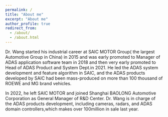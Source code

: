 ```yaml
---
permalink: /
title: "About me"
excerpt: "About me"
author_profile: true
redirect_from: 
  - /about/
  - /about.html
---
```


Dr. Wang started his industrial career at SAIC MOTOR Group( the largest Automotive Group in China) in 2015 and was early promoted to Manager of ADAS application software team in 2018 and then very early promoted to Head of ADAS Product and System Dept.in 2021. He led the ADAS system development and feature algorithm in SAIC, and the ADAS products developed by SAIC had been mass-produced on more than 100 thousand of ROEWE and MG brand vehicles. 

In 2022, he left SAIC MOTOR and joined Shanghai BAOLONG Automotive Corporation as General Manager of R&D Center. Dr. Wang is in charge of the ADAS products development, including cameras, radars, and ADAS domain controllers,which makes over 100million in sale last year.
